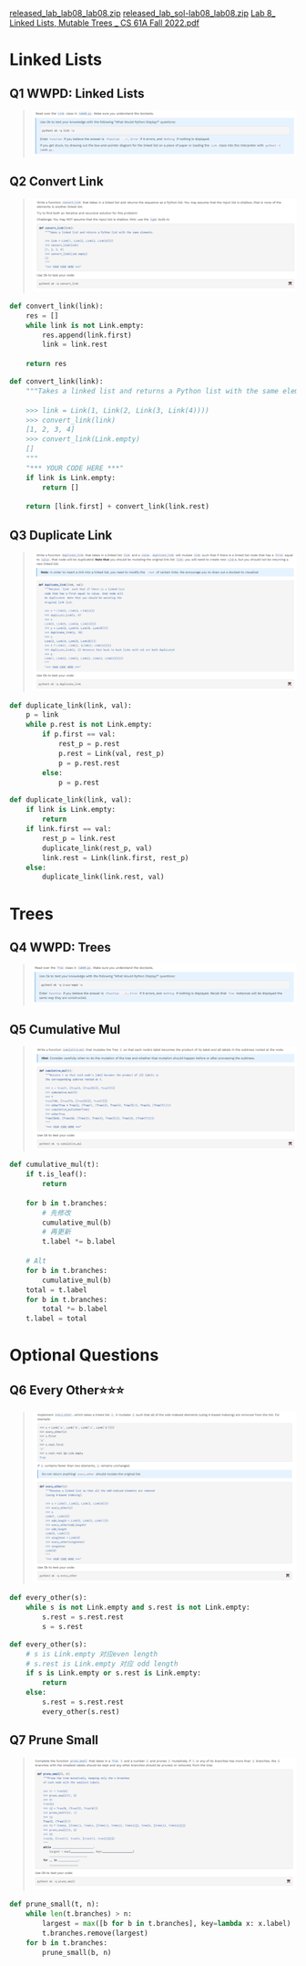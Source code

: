 [released_lab_lab08_lab08.zip](https://www.yuque.com/attachments/yuque/0/2023/zip/12393765/1672896463318-d971d563-6112-47c2-92dc-bab4b77f4d28.zip)
[released_lab_sol-lab08_lab08.zip](https://www.yuque.com/attachments/yuque/0/2023/zip/12393765/1672896467518-6124539f-be22-46db-b113-4f8ebcdf5744.zip)
[Lab 8_ Linked Lists, Mutable Trees _ CS 61A Fall 2022.pdf](https://www.yuque.com/attachments/yuque/0/2023/pdf/12393765/1672896509579-d12cdabf-847a-4c57-9db5-5450fd1ff5f3.pdf)

# Linked Lists
## Q1 WWPD: Linked Lists
> ![image.png](./Lab_08__Linked_Lists__Mutable_Trees.assets/20230302_1019135864.png)



## Q2 Convert Link
> ![image.png](./Lab_08__Linked_Lists__Mutable_Trees.assets/20230302_1019136050.png)

```python
def convert_link(link):
    res = []
    while link is not Link.empty:
        res.append(link.first)
        link = link.rest

    return res

```
```python
def convert_link(link):
    """Takes a linked list and returns a Python list with the same elements.

    >>> link = Link(1, Link(2, Link(3, Link(4))))
    >>> convert_link(link)
    [1, 2, 3, 4]
    >>> convert_link(Link.empty)
    []
    """
    "*** YOUR CODE HERE ***"
    if link is Link.empty:
		return []
    
    return [link.first] + convert_link(link.rest)

```


## Q3 Duplicate Link
> ![image.png](./Lab_08__Linked_Lists__Mutable_Trees.assets/20230302_1019134643.png)

```python
def duplicate_link(link, val):
    p = link
    while p.rest is not Link.empty:
        if p.first == val:
            rest_p = p.rest
            p.rest = Link(val, rest_p)
            p = p.rest.rest
        else:
            p = p.rest
```
```python
def duplicate_link(link, val):
    if link is Link.empty:
        return
    if link.first == val:
        rest_p = link.rest
        duplicate_link(rest_p, val)
        link.rest = Link(link.first, rest_p)
    else:
        duplicate_link(link.rest, val)
```


# Trees
## Q4 WWPD: Trees
> ![image.png](./Lab_08__Linked_Lists__Mutable_Trees.assets/20230302_1019137685.png)



## Q5 Cumulative Mul
> ![image.png](./Lab_08__Linked_Lists__Mutable_Trees.assets/20230302_1019133726.png)

```python
def cumulative_mul(t):
    if t.is_leaf():
        return
    
    for b in t.branches:
        # 先修改
        cumulative_mul(b)
        # 再更新
        t.label *= b.label

	# Alt
    for b in t.branches:
        cumulative_mul(b)
    total = t.label
    for b in t.branches:
        total *= b.label
    t.label = total
```

# Optional Questions
## Q6 Every Other⭐⭐⭐
> ![image.png](./Lab_08__Linked_Lists__Mutable_Trees.assets/20230302_1019135335.png)

```python
def every_other(s):
    while s is not Link.empty and s.rest is not Link.empty:
        s.rest = s.rest.rest
        s = s.rest

```
```python
def every_other(s):
    # s is Link.empty 对应even length
    # s.rest is Link.empty 对应 odd length
    if s is Link.empty or s.rest is Link.empty:
        return
    else:
        s.rest = s.rest.rest
        every_other(s.rest)

```


## Q7 Prune Small
> ![image.png](./Lab_08__Linked_Lists__Mutable_Trees.assets/20230302_1019138712.png)

```python
def prune_small(t, n):
    while len(t.branches) > n:
        largest = max([b for b in t.branches], key=lambda x: x.label)
        t.branches.remove(largest)
    for b in t.branches:
        prune_small(b, n)

```
